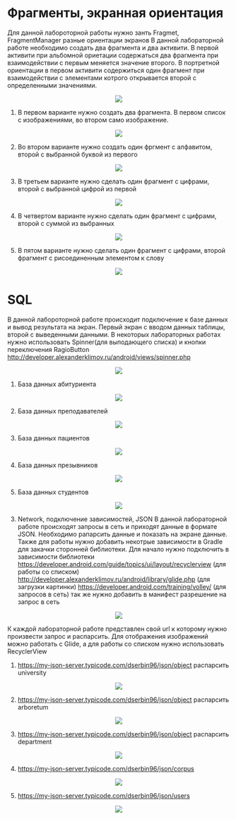 # Фрагменты, экранная ориентация
Для данной лабороторной работы нужно занть Fragmet, FragmentManager разные ориентации экранов
В данной лабораторной работе необходимо создать два фрагмента и два активити. В первой активити при альбомной ориетации содержаться два 
фрагмента при взаимодействии с первым меняется значение второго. В портретной ориентации в первом активити содержиться один фрагмент при 
взаимодействии с элементами котрого открывается второй с определенными значениями.

<p align="center">
  <img src="https://drive.google.com/uc?export=view&id=1Pgeq6eI8hEckWU8lhrylEWOWN2KPDz-e"/>
 </p>

1) В первом варианте нужно создать два фрагмента. В первом список с изображениями, во втором само изображение.

<p align="center">
  <img src="https://drive.google.com/uc?export=view&id=1qw08nH7MDr4nlQc0xdcDboKO_2QpMGli"/>
 </p>

2) Во втором варианте нужно создать один фргмент с алфавитом, второй с выбранной буквой из первого

<p align="center">
  <img src="https://drive.google.com/uc?export=view&id=1oQFEhTv9OLPOvT9Ys6OrLsV1yKWctBXU"/>
 </p>
 
 3) В третьем варианте нужно сделать один фрагмент с цифрами, второй с выбранной цифрой из первой
 
 <p align="center">
  <img src="https://drive.google.com/uc?export=view&id=1A4eUm8ee8Q2CMo-aop_6xH_KLenmMFpK"/>
 </p>
 
 4) В четвертом варианте нужно сделать один фрагмент с цифрами, второй с суммой из выбранных
 
 <p align="center">
  <img src="https://drive.google.com/uc?export=view&id=1qeJ8CAohI3g4Z7M_LazfkFlW_iPcgGpq"/>
 </p>

5) В пятом варианте нужно сделать один фрагмент с цифрами, второй фрагмент с рисоединенным элементом к слову

 <p align="center">
  <img src="https://drive.google.com/uc?export=view&id=1bg42-qyeu33TV6E8KUEKTUDU-IhIKQph"/>
 </p>

# SQL
В данной лабороторной работе происходит подключение к базе данных и вывод результата на экран.
Первый экран с вводом данных таблицы, второй с выведенными данными.
В некоторых лабораторных работах нужно использовать Spinner(для выподающего списка) и кнопки переключения RagioButton
http://developer.alexanderklimov.ru/android/views/spinner.php

 <p align="center">
  <img src="https://drive.google.com/uc?export=view&id=1AC7oDQyx2OJ_Bo6xoKVqOiem9I0EeSR0"/>
 </p>

1) База данных абитуриента

 <p align="center">
  <img src="https://drive.google.com/uc?export=view&id=1bkjE0S0gAxrMh5ppENpCJUVKZJkkMU0_"/>
 </p>

2) База данных преподавателей

 <p align="center">
  <img src="https://drive.google.com/uc?export=view&id=1Fm68TGzukoPN2IiqjxvGPkfFrvinwnQs"/>
 </p>
 
 3) База данных пациентов

 <p align="center">
  <img src="https://drive.google.com/uc?export=view&id=1thlW8YHuWIEnAaA4hQUzBmyEjbAzMIGR"/>
 </p>
 
 4) База данных презывников

 <p align="center">
  <img src="https://drive.google.com/uc?export=view&id=1n9gKxr3oxkSHR36aH9iiseD1qHB9ruuz"/>
 </p>
 
 5) База данных студентов

 <p align="center">
  <img src="https://drive.google.com/uc?export=view&id=17z5Or_13s_fE2a1DD6QilkKntsIw8fmI"/>
 </p>
 
 3) Network, подключение зависимостей, JSON
В данной лабораторной работе происходят запросы в сеть и приходят данные в формате JSON. Необходимо рапарсить данные и показать на экране данные. Также для работы нужно добавить некотрые зависимости в Gradle для закачки сторонней библиотеки.
Для начало нужно подключить в зависимости библиотеки
https://developer.android.com/guide/topics/ui/layout/recyclerview (для работы со списком)
http://developer.alexanderklimov.ru/android/library/glide.php (для загрузки картинки)
https://developer.android.com/training/volley/ (для запросов в сеть)
так же нужно добавить в манифест разрешение на запрос в сеть
<uses-permission android:name="android.permission.INTERNET" />

 <p align="center">
  <img src="https://drive.google.com/uc?export=view&id=1J8EykjvHd2mdOofT-AyzhygDaIp4J6Bh"/>
 </p>

К каждой лабораторной работе представлен свой url к которому нужно произвести запрос и распарсить.
Для отображения изображений можно работать с Glide, а для работы со списком нужно использовать RecyclerView

1) https://my-json-server.typicode.com/dserbin96/json/object распарсить university
 <p align="center">
  <img src="https://drive.google.com/uc?export=view&id=1O9b_2SjWO60T66qI95Jf-SdT2pgeqPvx"/>
 </p>

2) https://my-json-server.typicode.com/dserbin96/json/object распарсить arboretum
 <p align="center">
  <img src="https://drive.google.com/uc?export=view&id=1TuNrnVnWgs2LgOXWJmadxhktgQ9gjo-K"/>
 </p>

3) https://my-json-server.typicode.com/dserbin96/json/object распарсить department
 <p align="center">
  <img src="https://drive.google.com/uc?export=view&id=1zOF_76IrzCifYQDNsK0BN45XrwBUUyNT"/>
 </p>

4) https://my-json-server.typicode.com/dserbin96/json/corpus
 <p align="center">
  <img src="https://drive.google.com/uc?export=view&id=1CM76M1dYVz8KrXmyFJn9goESyKlJ1V2O"/>
 </p>

5) https://my-json-server.typicode.com/dserbin96/json/users
 <p align="center">
  <img src="https://drive.google.com/uc?export=view&id=1x-IFKKLYrhpR2kFd_W2mj2LqKohNT6bQ"/>
 </p>
